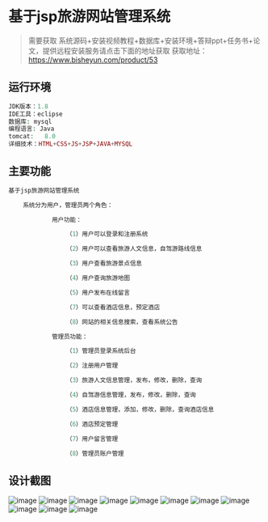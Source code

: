 # 基于jsp旅游网站管理系统
> 需要获取 系统源码+安装视频教程+数据库+安装环境+答辩ppt+任务书+论文，提供远程安装服务请点击下面的地址获取
获取地址：https://www.bisheyun.com/product/53

## 运行环境
```php
JDK版本：1.8
IDE工具：eclipse
数据库: mysql
编程语言: Java
tomcat:   8.0 
详细技术：HTML+CSS+JS+JSP+JAVA+MYSQL
```
## 主要功能
```php
基于jsp旅游网站管理系统

	系统分为用户，管理员两个角色：

			用户功能：

				（1）用户可以登录和注册系统

				（2）用户可以查看旅游人文信息，自驾游路线信息

				（3）用户查看旅游景点信息

				（4）用户查询旅游地图

				（5）用户发布在线留言

				（7）可以查看酒店信息，预定酒店

				（8）网站的相关信息搜索，查看系统公告

			管理员功能：

				（1）管理员登录系统后台

				（2）注册用户管理

				（3）旅游人文信息管理，发布，修改，删除，查询

				（4）自驾游信息管理，发布，修改，删除，查询

				（5）酒店信息管理，添加，修改，删除，查询酒店信息

				（6）酒店预定管理

				（7）用户留言管理

				（8）管理员账户管理
```
## 设计截图
![image](https://github.com/user-attachments/assets/0b47ad19-d606-450e-bb60-9c4e2f001a83)
![image](https://github.com/user-attachments/assets/3e368098-e516-4cb1-a122-80430ee85e20)
![image](https://github.com/user-attachments/assets/44bc3756-7d0a-4879-88a5-f46f86907279)
![image](https://github.com/user-attachments/assets/68948d1a-2b45-46bd-93b1-d160c97c2660)
![image](https://github.com/user-attachments/assets/02e97ee1-1325-4a04-a55a-f9e45ca18f3f)
![image](https://github.com/user-attachments/assets/f94e050d-5348-4446-a3bd-0a1d02723609)
![image](https://github.com/user-attachments/assets/47a6d77a-e122-4623-8573-4477da50ec1f)
![image](https://github.com/user-attachments/assets/9d9b037d-e4b5-4742-a093-542f663eb536)
![image](https://github.com/user-attachments/assets/df28b8bc-c41f-4300-bfaa-49ad151444fa)
![image](https://github.com/user-attachments/assets/6aa8cf0d-8011-432a-94fb-e8071274b223)
![image](https://github.com/user-attachments/assets/300ea037-33ce-428b-b2ee-3653d04a83fe)
